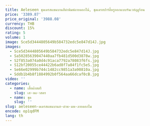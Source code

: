 ```yaml
---
title: Aeleseen ชุดเดรสแขนบานสีดำพิมพ์ลายดอกไม้, ชุดเดรสปาร์ตี้หรูออกแบบรันเวย์ฤดูร้อน
price: '3389.87'
price_original: '3988.08'
currency: THB
discount: 15%
rating: 5
volume: 1
image: Sce5d3444805649b584732edc5e847d14J.jpg
images:
  - Sce5d3444805649b584732edc5e847d14J.jpg
  - Sa50285639047440aa7fb481d500d3878w.jpg
  - S2f853a074a0d4c91aca7792a78083f6fs.jpg
  - S12bf20055ce44422b6ad8f7a84f1fc5eS.jpg
  - Se66e02999b744c1482cc9851a3a90810a.jpg
  - Sddb1b4b8f1884992b0f564aa66dcaf0cB.jpg
video: ''
categories:
  - name: เสื้อผ้าสตรี
    slug: เส-อผ-าสตร
  - name: ชุด
    slug: ''
slug: aeleseen-ดเดรสแขนบานส-ดำพ-มพ-ลายดอกไม
encode: op1qdFM
lang: th
---
```

  